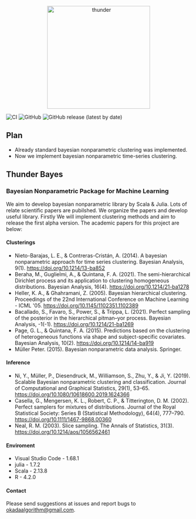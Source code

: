 <p align="center">
  <img src="https://jirotubuyaki.github.io/gimp/thunder.png" width="280px" alt="thunder"/>
</p>

![CI](https://github.com/jirotubuyaki/ThunderBayes/actions/workflows/ci.yml/badge.svg)
![GitHub](https://img.shields.io/github/license/jirotubuyaki/ThunderBayes)
![GitHub release (latest by date)](https://img.shields.io/github/v/release/jirotubuyaki/ThunderBayes)

## Plan
* Already standard bayesian nonparametric clustering was implemented.
* Now we implement bayesian nonparametric time-series clustering.

## Thunder Bayes
### Bayesian Nonparametric Package for Machine Learning
We aim to develop bayesian nonparametric library by Scala & Julia. Lots of relate scientific papers are pubilshed.
We organize the papers and develop useful library. Firstly We will implement clustering methods and aim to release the first alpha version. The academic papers for this project are below: 

#### Clusterings

* Nieto-Barajas, L. E., &amp; Contreras-Cristán, A. (2014). A bayesian nonparametric approach for time series clustering. Bayesian Analysis, 9(1). https://doi.org/10.1214/13-ba852 
* Beraha, M., Guglielmi, A., &amp; Quintana, F. A. (2021). The semi-hierarchical Dirichlet process and its application to clustering homogeneous distributions. Bayesian Analysis, 16(4). https://doi.org/10.1214/21-ba1278 
* Heller, K. A., &amp; Ghahramani, Z. (2005). Bayesian hierarchical clustering. Proceedings of the 22nd International Conference on Machine Learning  - ICML '05. https://doi.org/10.1145/1102351.1102389 
* Bacallado, S., Favaro, S., Power, S., &amp; Trippa, L. (2021). Perfect sampling of the posterior in the hierarchical pitman–yor process. Bayesian Analysis, -1(-1). https://doi.org/10.1214/21-ba1269 
* Page, G. L., &amp; Quintana, F. A. (2015). Predictions based on the clustering of heterogeneous functions via shape and subject-specific covariates. Bayesian Analysis, 10(2). https://doi.org/10.1214/14-ba919 
* Müller Peter. (2015). Bayesian nonparametric data analysis. Springer. 

#### Inference

* Ni, Y., Müller, P., Diesendruck, M., Williamson, S., Zhu, Y., &amp; Ji, Y. (2019). Scalable Bayesian nonparametric clustering and classification. Journal of Computational and Graphical Statistics, 29(1), 53–65. https://doi.org/10.1080/10618600.2019.1624366 
* Casella, G., Mengersen, K. L., Robert, C. P., &amp; Titterington, D. M. (2002). Perfect samplers for mixtures of distributions. Journal of the Royal Statistical Society: Series B (Statistical Methodology), 64(4), 777–790. https://doi.org/10.1111/1467-9868.00360   
* Neal, R. M. (2003). Slice sampling. The Annals of Statistics, 31(3). https://doi.org/10.1214/aos/1056562461  

#### Enviroment
* Visual Studio Code - 1.68.1
* julia - 1.7.2
* Scala - 2.13.8
* R - 4.2.0

#### Contact
 Please send suggestions at issues and report bugs to okadaalgorithm@gmail.com.


